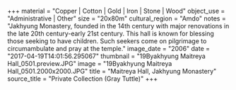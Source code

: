 +++
material = "Copper | Cotton | Gold | Iron | Stone | Wood"
object_use = "Administrative | Other"
size = "20x80m"
cultural_region = "Amdo"
notes = "Jakhyung Monastery, founded in the 14th century with major renovations in the late 20th century-early 21st century. This hall is known for blessing those seeking to have children. Such seekers come on pilgrimage to circumambulate and pray at the temple."
image_date = "2006"
date = "2017-04-19T14:01:56.295067"
thumbnail = "19Byakhyung Maitreya Hall_0501.preview.JPG"
image = "19Byakhyung Maitreya Hall_0501.2000x2000.JPG"
title = "Maitreya Hall, Jakhyung Monastery"
source_title = "Private Collection (Gray Tuttle)"
+++
